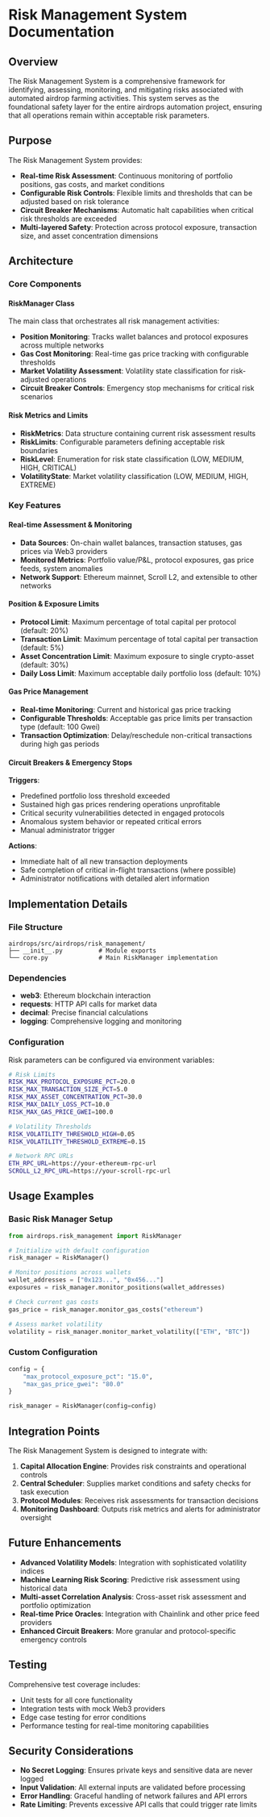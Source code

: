 # Risk Management System Documentation

## Overview

The Risk Management System is a comprehensive framework for identifying, assessing, monitoring, and mitigating risks associated with automated airdrop farming activities. This system serves as the foundational safety layer for the entire airdrops automation project, ensuring that all operations remain within acceptable risk parameters.

## Purpose

The Risk Management System provides:

- **Real-time Risk Assessment**: Continuous monitoring of portfolio positions, gas costs, and market conditions
- **Configurable Risk Controls**: Flexible limits and thresholds that can be adjusted based on risk tolerance
- **Circuit Breaker Mechanisms**: Automatic halt capabilities when critical risk thresholds are exceeded
- **Multi-layered Safety**: Protection across protocol exposure, transaction size, and asset concentration dimensions

## Architecture

### Core Components

#### RiskManager Class
The main class that orchestrates all risk management activities:

- **Position Monitoring**: Tracks wallet balances and protocol exposures across multiple networks
- **Gas Cost Monitoring**: Real-time gas price tracking with configurable thresholds
- **Market Volatility Assessment**: Volatility state classification for risk-adjusted operations
- **Circuit Breaker Controls**: Emergency stop mechanisms for critical risk scenarios

#### Risk Metrics and Limits
- **RiskMetrics**: Data structure containing current risk assessment results
- **RiskLimits**: Configurable parameters defining acceptable risk boundaries
- **RiskLevel**: Enumeration for risk state classification (LOW, MEDIUM, HIGH, CRITICAL)
- **VolatilityState**: Market volatility classification (LOW, MEDIUM, HIGH, EXTREME)

### Key Features

#### Real-time Assessment & Monitoring
- **Data Sources**: On-chain wallet balances, transaction statuses, gas prices via Web3 providers
- **Monitored Metrics**: Portfolio value/P&L, protocol exposures, gas price feeds, system anomalies
- **Network Support**: Ethereum mainnet, Scroll L2, and extensible to other networks

#### Position & Exposure Limits
- **Protocol Limit**: Maximum percentage of total capital per protocol (default: 20%)
- **Transaction Limit**: Maximum percentage of total capital per transaction (default: 5%)
- **Asset Concentration Limit**: Maximum exposure to single crypto-asset (default: 30%)
- **Daily Loss Limit**: Maximum acceptable daily portfolio loss (default: 10%)

#### Gas Price Management
- **Real-time Monitoring**: Current and historical gas price tracking
- **Configurable Thresholds**: Acceptable gas price limits per transaction type (default: 100 Gwei)
- **Transaction Optimization**: Delay/reschedule non-critical transactions during high gas periods

#### Circuit Breakers & Emergency Stops
**Triggers**:
- Predefined portfolio loss threshold exceeded
- Sustained high gas prices rendering operations unprofitable
- Critical security vulnerabilities detected in engaged protocols
- Anomalous system behavior or repeated critical errors
- Manual administrator trigger

**Actions**:
- Immediate halt of all new transaction deployments
- Safe completion of critical in-flight transactions (where possible)
- Administrator notifications with detailed alert information

## Implementation Details

### File Structure
```
airdrops/src/airdrops/risk_management/
├── __init__.py          # Module exports
└── core.py              # Main RiskManager implementation
```

### Dependencies
- **web3**: Ethereum blockchain interaction
- **requests**: HTTP API calls for market data
- **decimal**: Precise financial calculations
- **logging**: Comprehensive logging and monitoring

### Configuration
Risk parameters can be configured via environment variables:

```bash
# Risk Limits
RISK_MAX_PROTOCOL_EXPOSURE_PCT=20.0
RISK_MAX_TRANSACTION_SIZE_PCT=5.0
RISK_MAX_ASSET_CONCENTRATION_PCT=30.0
RISK_MAX_DAILY_LOSS_PCT=10.0
RISK_MAX_GAS_PRICE_GWEI=100.0

# Volatility Thresholds
RISK_VOLATILITY_THRESHOLD_HIGH=0.05
RISK_VOLATILITY_THRESHOLD_EXTREME=0.15

# Network RPC URLs
ETH_RPC_URL=https://your-ethereum-rpc-url
SCROLL_L2_RPC_URL=https://your-scroll-rpc-url
```

## Usage Examples

### Basic Risk Manager Setup
```python
from airdrops.risk_management import RiskManager

# Initialize with default configuration
risk_manager = RiskManager()

# Monitor positions across wallets
wallet_addresses = ["0x123...", "0x456..."]
exposures = risk_manager.monitor_positions(wallet_addresses)

# Check current gas costs
gas_price = risk_manager.monitor_gas_costs("ethereum")

# Assess market volatility
volatility = risk_manager.monitor_market_volatility(["ETH", "BTC"])
```

### Custom Configuration
```python
config = {
    "max_protocol_exposure_pct": "15.0",
    "max_gas_price_gwei": "80.0"
}

risk_manager = RiskManager(config=config)
```

## Integration Points

The Risk Management System is designed to integrate with:

1. **Capital Allocation Engine**: Provides risk constraints and operational controls
2. **Central Scheduler**: Supplies market conditions and safety checks for task execution
3. **Protocol Modules**: Receives risk assessments for transaction decisions
4. **Monitoring Dashboard**: Outputs risk metrics and alerts for administrator oversight

## Future Enhancements

- **Advanced Volatility Models**: Integration with sophisticated volatility indices
- **Machine Learning Risk Scoring**: Predictive risk assessment using historical data
- **Multi-asset Correlation Analysis**: Cross-asset risk assessment and portfolio optimization
- **Real-time Price Oracles**: Integration with Chainlink and other price feed providers
- **Enhanced Circuit Breakers**: More granular and protocol-specific emergency controls

## Testing

Comprehensive test coverage includes:
- Unit tests for all core functionality
- Integration tests with mock Web3 providers
- Edge case testing for error conditions
- Performance testing for real-time monitoring capabilities

## Security Considerations

- **No Secret Logging**: Ensures private keys and sensitive data are never logged
- **Input Validation**: All external inputs are validated before processing
- **Error Handling**: Graceful handling of network failures and API errors
- **Rate Limiting**: Prevents excessive API calls that could trigger rate limits